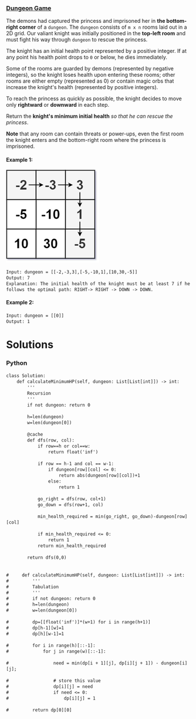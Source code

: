 ### [Dungeon Game](https://leetcode.com/problems/dungeon-game/) <br>

The demons had captured the princess and imprisoned her in **the bottom-right corner** of a `dungeon`. The `dungeon` consists of `m x n` rooms laid out in a 2D grid. Our valiant knight was initially positioned in the **top-left room** and must fight his way through `dungeon` to rescue the princess.

The knight has an initial health point represented by a positive integer. If at any point his health point drops to `0` or below, he dies immediately.

Some of the rooms are guarded by demons (represented by negative integers), so the knight loses health upon entering these rooms; other rooms are either empty (represented as 0) or contain magic orbs that increase the knight's health (represented by positive integers).

To reach the princess as quickly as possible, the knight decides to move only **rightward** or **downward** in each step.

Return the **knight's minimum initial health** *so that he can rescue the princess*.

**Note** that any room can contain threats or power-ups, even the first room the knight enters and the bottom-right room where the princess is imprisoned.



#### Example 1:
<img src="../../../../../images/dungeon-grid-1.jpg">

```
Input: dungeon = [[-2,-3,3],[-5,-10,1],[10,30,-5]]
Output: 7
Explanation: The initial health of the knight must be at least 7 if he follows the optimal path: RIGHT-> RIGHT -> DOWN -> DOWN.

```

#### Example 2:

```
Input: dungeon = [[0]]
Output: 1

```

# Solutions

### Python
```
class Solution:
    def calculateMinimumHP(self, dungeon: List[List[int]]) -> int:
        '''
        Recursion
        '''
        if not dungeon: return 0
        
        h=len(dungeon)
        w=len(dungeon[0])
        
        @cache
        def dfs(row, col):
            if row==h or col==w:
                return float('inf')
            
            if row == h-1 and col == w-1:
                if dungeon[row][col] <= 0:
                    return abs(dungeon[row][col])+1
                else:
                    return 1
            
            go_right = dfs(row, col+1)
            go_down = dfs(row+1, col)
            
            min_health_required = min(go_right, go_down)-dungeon[row][col]

            if min_health_required <= 0:
                return 1
            return min_health_required
        
        return dfs(0,0)
    
    
#     def calculateMinimumHP(self, dungeon: List[List[int]]) -> int:
#         '''
#         Tabulation
#         '''
#         if not dungeon: return 0
#         h=len(dungeon)
#         w=len(dungeon[0])
        
#         dp=[[float('inf')]*(w+1) for i in range(h+1)]
#         dp[h-1][w]=1
#         dp[h][w-1]=1
        
#         for i in range(h)[::-1]:
#             for j in range(w)[::-1]:
                
#                 need = min(dp[i + 1][j], dp[i][j + 1]) - dungeon[i][j];   
                
#                 # store this value
#                 dp[i][j] = need                
#                 if need <= 0:
#                     dp[i][j] = 1
                                        
#         return dp[0][0]

```
